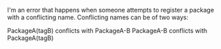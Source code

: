 I'm an error that happens when someone attempts to register a package with a conflicting name. 
Conflicting names can be of two ways: 

PackageA(tagB) conflicts with PackageA-B
PackageA-B conflicts with PackageA(tagB)